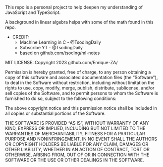 This repo is a personal project to help deepen my understanding of
JavaScript and TypeScript.

A background in linear algebra helps with some of the math found in
this repo.

* CREDIT:
    - Machine Learning in C - @TsodingDaily
    - Subscribe YT - @TsodingDaily
    - based on github.com/tsoding/ml-notes

MIT LICENSE:
Copyright 2023 github.com/Enrique-ZA/ 

Permission is hereby granted, free of charge, to any person obtaining
a copy of this software and associated documentation files (the
“Software”), to deal in the Software without restriction, including 
without limitation the rights to use, copy, modify, merge, publish, 
distribute, sublicense, and/or sell copies of the Software, and to 
permit persons to whom the Software is furnished to do so, subject to
the following conditions:

The above copyright notice and this permission notice shall be 
included in all copies or substantial portions of the Software.

THE SOFTWARE IS PROVIDED “AS IS”, WITHOUT WARRANTY OF ANY KIND, 
EXPRESS OR IMPLIED, INCLUDING BUT NOT LIMITED TO THE WARRANTIES OF 
MERCHANTABILITY, FITNESS FOR A PARTICULAR PURPOSE AND 
NONINFRINGEMENT. IN NO EVENT SHALL THE AUTHORS OR COPYRIGHT HOLDERS BE 
LIABLE FOR ANY CLAIM, DAMAGES OR OTHER LIABILITY, WHETHER IN AN ACTION 
OF CONTRACT, TORT OR OTHERWISE, ARISING FROM, OUT OF OR IN CONNECTION 
WITH THE SOFTWARE OR THE USE OR OTHER DEALINGS IN THE SOFTWARE.
